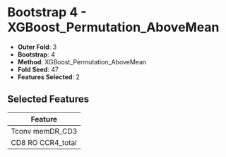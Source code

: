 # Bootstrap 4 - XGBoost_Permutation_AboveMean

- **Outer Fold**: 3
- **Bootstrap**: 4
- **Method**: XGBoost_Permutation_AboveMean
- **Fold Seed**: 47
- **Features Selected**: 2

## Selected Features

| Feature |
|---------|
| Tconv memDR_CD3 |
| CD8 RO CCR4_total |
